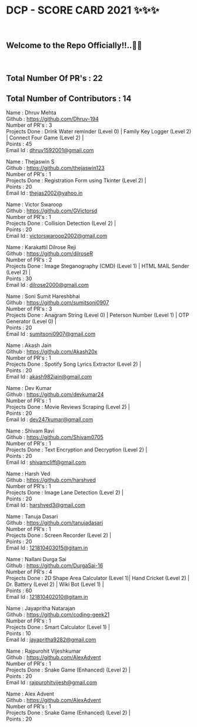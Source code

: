 <h1> DCP - SCORE CARD 2021 ✨✨✨ </h1> <br>
<h2> Welcome to the Repo Officially!!..🙌👏 </h2> <br>

## Total Number Of PR's : 22
## Total Number of Contributors : 14
  
Name : Dhruv Mehta <br>
Github : https://github.com/Dhruv-194 <br>
Number of PR's : 3 <br>
Projects Done : Drink Water reminder (Level 0) | Family Key Logger (Level 2) | Connect Four Game (Level 2) | <br>
Points : 45 <br>
Email Id : dhruv1592001@gmail.com

Name : Thejaswin S <br>
Github : https://github.com/thejaswin123 <br>
Number of PR's : 1 <br>
Projects Done : Registration Form using Tkinter (Level 2) | <br>
Points : 20 <br>
Email Id : thejas2002@yahoo.in

Name : Victor Swaroop <br>
Github : https://github.com/GVictorsd <br>
Number of PR's : 1 <br>
Projects Done : Collision Detection (Level 2) | <br>
Points : 20 <br>
Email Id : victorswaroop2002@gmail.com

Name : Karakattil Dilrose Reji <br>
Github : https://github.com/dilroseR <br>
Number of PR's : 2 <br>
Projects Done : Image Steganography (CMD) (Level 1) | HTML MAIL Sender (Level 2) | <br>
Points : 30 <br>
Email Id : dilrose2000@gmail.com

Name : Soni Sumit Hareshbhai <br>
Github : https://github.com/sumitsoni0907 <br>
Number of PR's : 3 <br>
Projects Done : Anagram String (Level 0) | Peterson Number (Level 1) | OTP Generator (Level 0) | <br>
Points : 20 <br>
Email Id : sumitsoni0907@gmail.com

Name : Akash Jain <br>
Github : https://github.com/Akash20x <br>
Number of PR's : 1 <br>
Projects Done : Spotify Song Lyrics Extractor (Level 2) | <br>
Points : 20 <br>
Email Id : akash982jain@gmail.com

Name : Dev Kumar <br>
Github : https://github.com/devkumar24 <br>
Number of PR's : 1 <br>
Projects Done : Movie Reviews Scraping (Level 2) | <br>
Points : 20 <br>
Email Id : dev247kumar@gmail.com

Name : Shivam Ravi <br>
Github : https://github.com/Shivam0705 <br>
Number of PR's : 1 <br>
Projects Done : Text Encryption and Decryption (Level 2) | <br>
Points : 20 <br>
Email Id : shivamcliff@gmail.com

Name : Harsh Ved <br>
Github : https://github.com/harshved <br>
Number of PR's : 1 <br>
Projects Done : Image Lane Detection (Level 2) | <br>
Points : 20 <br>
Email Id : harshved3@gmail.com

Name : Tanuja Dasari <br>
Github : https://github.com/tanujadasari <br>
Number of PR's : 1 <br>
Projects Done : Screen Recorder (Level 2) | <br>
Points : 20 <br>
Email Id : 121810403015@gitam.in

Name : Nallani Durga Sai <br>
Github : https://github.com/DurgaSai-16 <br>
Number of PR's : 4 <br>
Projects Done : 2D Shape Area Calculator (Level 1)| Hand Cricket (Level 2) | Dr. Battery (Level 2) | Wiki Bot (Level 1) | <br>
Points : 60 <br>
Email Id : 121810402010@gitam.in

Name : Jayapritha Natarajan <br>
Github : https://github.com/coding-geek21 <br>
Number of PR's : 1 <br>
Projects Done : Smart Calculator (Level 1) | <br>
Points : 10 <br>
Email Id : jayapritha9282@gmail.com

Name : Rajpurohit Vijeshkumar <br>
Github : https://github.com/AlexAdvent <br>
Number of PR's : 1 <br>
Projects Done : Snake Game (Enhanced) (Level 2) | <br>
Points : 20 <br>
Email Id : rajpurohitvijesh@gmail.com

Name : Alex Advent <br>
Github : https://github.com/AlexAdvent <br>
Number of PR's : 1 <br>
Projects Done : Snake Game (Enhanced) (Level 2) | <br>
Points : 20 <br>
